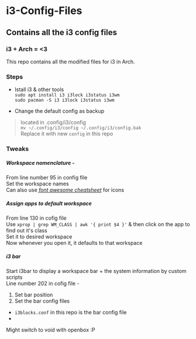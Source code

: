 # i3-Config-Files
## Contains all the i3 config files
### i3 + Arch = <3
This repo contains all the modified files for i3 in Arch.

### Steps
* Istall i3 & other tools <br>
`sudo apt install i3 i3lock i3status i3wm` <br>
`sudo pacman -S i3 i3lock i3status i3wm`<br>

* Change the default config as backup<br>
> located in .config/i3/config <br>
`mv ~/.config/i3/config ~/.config/i3/config.bak` <br>
Replace it with new `config` in this repo <br>

### Tweaks
##### Workspace nomenclature -
From line number 95 in config file<br>
Set the workspace names <br>
Can also use *[font awesome cheatsheet](https://fontawesome.com/cheatsheet?from=io)* for icons

##### Assign apps to default workspace
From line 130 in cofig file <br>
Use `xprop | grep WM_CLASS | awk '{ print $4 }'` & then click on the app to find out it's class <br>
Set it to desired workspace <br>
Now whenever you open it, it defaults to that workspace

##### i3 bar
Start i3bar to display a workspace bar + the system information by custom scripts <br>
Line number 202 in cofig file -<br>
1. Set bar position
2. Set the bar config files <br>
* `i3blocks.conf` in this repo is the bar config file
* 

















Might switch to void with openbox :P
